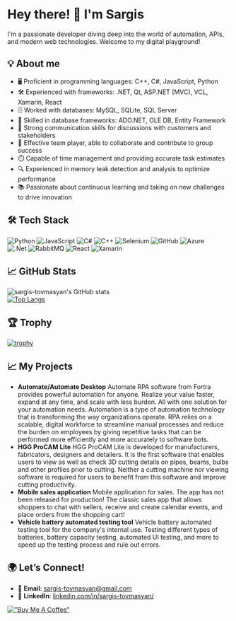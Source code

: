 # Hey there! 👋 I'm Sargis

I'm a passionate developer diving deep into the world of automation, APIs, and modern web technologies. Welcome to my digital playground!

## 💡 About me
- 🖥️ Proficient in programming languages: C++, C#, JavaScript, Python  
- 🛠️ Experienced with frameworks: .NET, Qt, ASP.NET (MVC), VCL, Xamarin, React  
- 🗄️ Worked with databases: MySQL, SQLite, SQL Server  
- 💾 Skilled in database frameworks: ADO.NET, OLE DB, Entity Framework  
- 💬 Strong communication skills for discussions with customers and stakeholders  
- 🤝 Effective team player, able to collaborate and contribute to group success  
- ⏱️ Capable of time management and providing accurate task estimates  
- 🔍 Experienced in memory leak detection and analysis to optimize performance  
- 📚 Passionate about continuous learning and taking on new challenges to drive innovation  

## 🛠️ Tech Stack
![Python](https://img.shields.io/badge/-Python-3776AB?logo=python&logoColor=white&style=flat)
![JavaScript](https://img.shields.io/badge/-JavaScript-F7DF1E?logo=javascript&logoColor=black&style=flat)
![C#](https://img.shields.io/badge/-C%23-239120?logo=c-sharp&logoColor=white&style=flat)
![C++](https://img.shields.io/badge/-C++-00599C?logo=c%2B%2B&logoColor=white&style=flat)
![Selenium](https://img.shields.io/badge/-Selenium-43B02A?logo=selenium&logoColor=white&style=flat)
![GitHub](https://img.shields.io/badge/-GitHub-181717?logo=github&logoColor=white&style=flat)
![Azure](https://img.shields.io/badge/-Azure-0089D6?logo=microsoft-azure&logoColor=white&style=flat)\
![.Net](https://img.shields.io/badge/.NET-5C2D91?style=for-the-badge&logo=.net&logoColor=white)
![RabbitMQ](https://img.shields.io/badge/Rabbitmq-FF6600?style=for-the-badge&logo=rabbitmq&logoColor=white)
![React](https://img.shields.io/badge/react-%2320232a.svg?style=for-the-badge&logo=react&logoColor=%2361DAFB)
![Xamarin](https://img.shields.io/badge/Xamarin-3199DC?style=for-the-badge&logo=xamarin&logoColor=white)

## :chart_with_upwards_trend: GitHub Stats
![sargis-tovmasyan's GitHub stats](https://github-readme-stats.vercel.app/api?username=sargis-tovmasyan&show_icons=true&theme=dark&count_private=true)\
[![Top Langs](https://github-readme-stats.vercel.app/api/top-langs/?username=sargis-tovmasyan&layout=compact&theme=dark)](https://github.com/anuraghazra/github-readme-stats)

## :trophy: Trophy
[![trophy](https://github-profile-trophy.vercel.app/?username=sargis-tovmasyan&theme=onedark)](https://github.com/sargis-tovmasyan)

## 📈 My Projects
- **Automate/Automate Desktop**
  Automate RPA software from Fortra provides powerful automation for anyone. Realize your value faster, expand at any time, and scale with less burden. All with one solution for your automation needs.
  Automation is a type of automation technology that is transforming the way organizations operate. RPA relies on a scalable, digital workforce to streamline manual processes and reduce the burden on employees by giving repetitive tasks that can be performed more   efficiently and more accurately to software bots.
- **HGG ProCAM Lite**
  HGG ProCAM Lite is developed for manufacturers, fabricators, designers and detailers. It is the first software that enables users to view as well as check 3D cutting details on pipes, beams, bulbs and other profiles prior to cutting. Neither a cutting machine     nor viewing software is required for users to benefit from this software and improve cutting productivity.
- **Mobile sales application**
  Mobile application for sales. The app has not been released for production!
  The classic sales app that allows shoppers to chat with sellers, receive and create calendar events, and place orders from the shopping cart!
- **Vehicle battery automated testing tool**
  Vehicle battery automated testing tool for the company's internal use.
  Testing different types of batteries, battery capacity testing, automated UI testing, and more to speed up the testing process and rule out errors.

## 🌍 Let’s Connect!
- 📧 **Email**: [sargis-tovmasyan@gmail.com](mailto:sargis-tovmasyan@gmail.com)
- 💼 **LinkedIn**: [linkedin.com/in/sargis-tovmasyan/](https://www.linkedin.com/in/sargis-tovmasyan/)

[!["Buy Me A Coffee"](https://www.buymeacoffee.com/assets/img/custom_images/orange_img.png)](https://buymeacoffee.com/sargis-tovmasyan)
